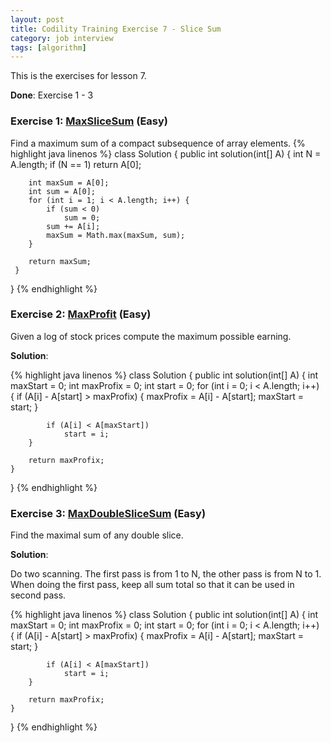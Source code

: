 ```yaml
---
layout: post
title: Codility Training Exercise 7 - Slice Sum
category: job interview
tags: [algorithm]
---
```

This is the exercises for lesson 7. 

**Done**: Exercise 1 - 3

### Exercise 1: [MaxSliceSum](https://codility.com/demo/take-sample-test/max_slice_sum/) (Easy)
Find a maximum sum of a compact subsequence of array elements. 
{%  highlight java linenos  %}
class Solution {
    public int solution(int[] A) {
		int N = A.length;
        if (N == 1)
            return A[0];
        
        int maxSum = A[0];    
        int sum = A[0];
        for (int i = 1; i < A.length; i++) {
            if (sum < 0)
				sum = 0;
			sum += A[i];
			maxSum = Math.max(maxSum, sum);
		}

        return maxSum;
     }
}
{% endhighlight %}

### Exercise 2: [MaxProfit](https://codility.com/demo/take-sample-test/max_profit/) (Easy)
Given a log of stock prices compute the maximum possible earning. 

**Solution**:

{%  highlight java linenos  %}
class Solution {
    public int solution(int[] A) {
        int maxStart = 0;
        int maxProfix = 0;
        int start = 0;
        for (int i = 0; i < A.length; i++) {
            if (A[i] - A[start] > maxProfix) {
                maxProfix = A[i] - A[start];
                maxStart = start;
            }

            if (A[i] < A[maxStart])
                start = i;
        }

        return maxProfix;
    }
}
{% endhighlight %}

### Exercise 3: [MaxDoubleSliceSum](https://codility.com/demo/take-sample-test/max_double_slice_sum/) (Easy)
 Find the maximal sum of any double slice. 

**Solution**:

Do two scanning. The first pass is from 1 to N, the other pass is from N to 1. When doing the first pass, keep all sum total so that it can be used in second pass.

{%  highlight java linenos  %}
class Solution {
    public int solution(int[] A) {
        int maxStart = 0;
        int maxProfix = 0;
        int start = 0;
        for (int i = 0; i < A.length; i++) {
            if (A[i] - A[start] > maxProfix) {
                maxProfix = A[i] - A[start];
                maxStart = start;
            }

            if (A[i] < A[maxStart])
                start = i;
        }

        return maxProfix;
    }
}
{% endhighlight %}




